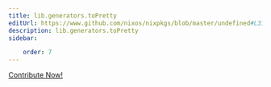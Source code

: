 ```yaml
---
title: lib.generators.toPretty
editUrl: https://www.github.com/nixos/nixpkgs/blob/master/undefined#L317C14
description: lib.generators.toPretty
sidebar:

    order: 7
---
```


<a href="https://www.github.com/nixos/nixpkgs/blob/master/undefined#L317C14">Contribute Now!</a>



